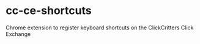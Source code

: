 # cc-ce-shortcuts
Chrome extension to register keyboard shortcuts on the ClickCritters Click Exchange
